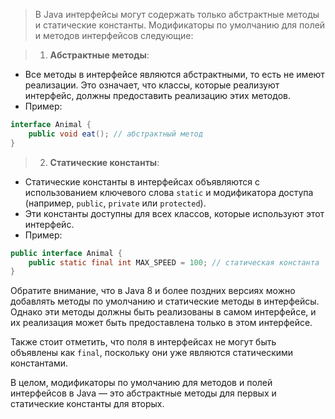 > В Java интерфейсы могут содержать только абстрактные методы и статические константы. Модификаторы по умолчанию для полей и методов интерфейсов следующие:

> 1. **Абстрактные методы**:
- Все методы в интерфейсе являются абстрактными, то есть не имеют реализации. Это означает, что классы, которые реализуют интерфейс, должны предоставить реализацию этих методов.
- Пример:
```java
interface Animal {
    public void eat(); // абстрактный метод
}
```

> 2. **Статические константы**:
- Статические константы в интерфейсах объявляются с использованием ключевого слова `static` и модификатора доступа (например, `public`, `private` или `protected`).
- Эти константы доступны для всех классов, которые используют этот интерфейс.
- Пример:
```java
public interface Animal {
    public static final int MAX_SPEED = 100; // статическая константа
}      
```

Обратите внимание, что в Java 8 и более поздних версиях можно добавлять методы по умолчанию и статические методы в интерфейсы. Однако эти методы должны быть реализованы в самом интерфейсе, и их реализация может быть предоставлена только в этом интерфейсе.

Также стоит отметить, что поля в интерфейсах не могут быть объявлены как `final`, поскольку они уже являются статическими константами.

В целом, модификаторы по умолчанию для методов и полей интерфейсов в Java — это абстрактные методы для первых и статические константы для вторых.